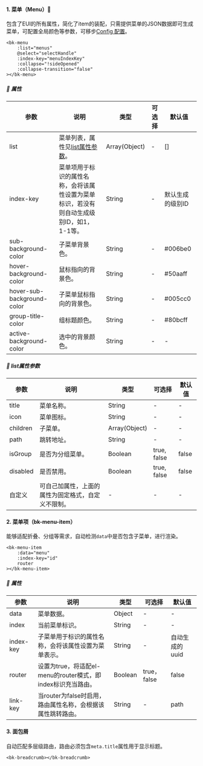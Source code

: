 #### 1. 菜单（Menu）🎹

包含了EUI的所有属性，简化了item的装配，只需提供菜单的JSON数据即可生成菜单，可配置全局颜色等参数，可移步[Config 配置](mds/Config)。

```vue
<bk-menu
    :list="menus"
    @select="selectHandle"
    :index-key="menuIndexKey"
    :collapse="!sideOpened"
    :collapse-transition="false"
></bk-menu>
```

##### 📃 属性

| 参数                      | 说明                                                         | 类型          | 可选择 | 默认值 |
| ------------------------- | ------------------------------------------------------------ | ------------- | ------ | ------ |
| list                      | 菜单列表，属性见[list属性参数](mds/components/Navigation?id=📃-list属性参数)。 | Array(Object) | -      | []     |
| index-key                 | 菜单项用于标识的属性名称，会将该属性设置为菜单标识，若没有则自动生成级别ID，如1，1-1等。 | String        | -      | 默认生成的级别ID |
| sub-background-color      | 子菜单背景色。                                               | String        | -      | #006be0 |
| hover-background-color    | 鼠标指向的背景色。                                       | String        | -      | #50aaff |
| hover-sub-background-color | 子菜单鼠标指向的背景色。                              | String        | -      | #005cc0 |
| group-title-color         | 组标题颜色。                                                 | String        | -      | #80bcff |
| active-background-color | 选中的背景颜色。 | String | - | - |

##### 📃 list属性参数

| 参数     | 说明                                               | 类型          | 可选择      | 默认值 |
| -------- | -------------------------------------------------- | ------------- | ----------- | ------ |
| title    | 菜单名称。                                         | String        | -           | -      |
| icon     | 菜单图标。                                         | String        | -           | -      |
| children | 子菜单。                                           | Array(Object) | -           | -      |
| path     | 跳转地址。                                         | String        | -           | -      |
| isGroup  | 是否为分组菜单。                                   | Boolean       | true, false | false  |
| disabled | 是否禁用。                                         | Boolean       | true, false | false  |
| 自定义   | 可自己加属性，上面的属性为固定格式，自定义不限制。 | -             | -           | -      |



#### 2. 菜单项（bk-menu-item）

能够适配折叠、分组等需求，自动检测`data`中是否包含子菜单，进行渲染。

```vue
<bk-menu-item
    :data="menu"
    :index-key="id"
    router
></bk-menu-item>
```

##### 📃 属性

| 参数      | 说明                                                         | 类型    | 可选择      | 默认值         |
| --------- | ------------------------------------------------------------ | ------- | ----------- | -------------- |
| data      | 菜单数据。                                                   | Object  | -           | -              |
| index     | 当前菜单标识。                                               | String  | -           | -              |
| index-key | 子菜单用于标识的属性名称，会将该属性设置为菜单表示。         | String  | -           | 自动生成的uuid |
| router    | 设置为true，将适配el-menu的router模式，即index标识充当路由。 | Boolean | true，false | false          |
| link-key  | 当router为false时启用，路由属性名称，会根据该属性跳转路由。  | String  | -           | path           |



#### 3. 面包屑

自动匹配多层级路由，路由必须包含`meta.title`属性用于显示标题。

```vue
<bk-breadcrumb></bk-breadcrumb>
```

